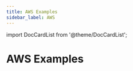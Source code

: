 ```yaml
---
title: AWS Examples
sidebar_label: AWS
---
```


import DocCardList from '@theme/DocCardList';

# AWS Examples

<DocCardList />
